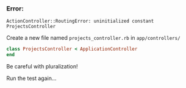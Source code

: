 ### Error:
```
ActionController::RoutingError: uninitialized constant ProjectsController
```

Create a new file named `projects_controller.rb` in `app/controllers/`
  ```ruby
  class ProjectsController < ApplicationController
  end
  ```

Be careful with pluralization!

Run the test again...
